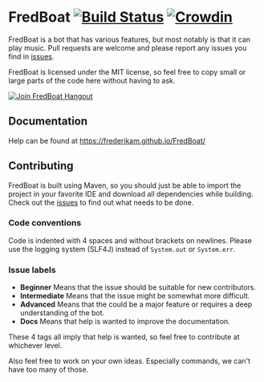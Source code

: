 # FredBoat [![Build Status](https://travis-ci.org/Frederikam/FredBoat.svg?branch=master)](https://travis-ci.org/Frederikam/FredBoat) [![Crowdin](https://d322cqt584bo4o.cloudfront.net/fredboat/localized.svg)](https://crowdin.com/project/fredboat)
FredBoat is a bot that has various features, but most notably is that it can play music. Pull requests are welcome and please report any issues you find in [issues](https://github.com/Frederikam/FredBoat/issues).

FredBoat is licensed under the MIT license, so feel free to copy small or large parts of the code here without having to ask.

[![Join FredBoat Hangout](https://discordapp.com/api/guilds/174820236481134592/embed.png?style=banner2)](https://discord.gg/Uu9CEnE)

## Documentation
Help can be found at https://frederikam.github.io/FredBoat/

## Contributing
FredBoat is built using Maven, so you should just be able to import the project in your favorite IDE and download all dependencies while building. Check out the [issues](https://github.com/Frederikam/FredBoat/issues) to find out what needs to be done.

### Code conventions
Code is indented with 4 spaces and without brackets on newlines. Please use the logging system (SLF4J) instead of `System.out` or `System.err`.

### Issue labels
* **Beginner** Means that the issue should be suitable for new contributors.
* **Intermediate** Means that the issue might be somewhat more difficult.
* **Advanced** Means that the could be a major feature or requires a deep understanding of the bot.
* **Docs** Means that help is wanted to improve the documentation.

These 4 tags all imply that help is wanted, so feel free to contribute at whichever level.

Also feel free to work on your own ideas. Especially commands, we can't have too many of those.
